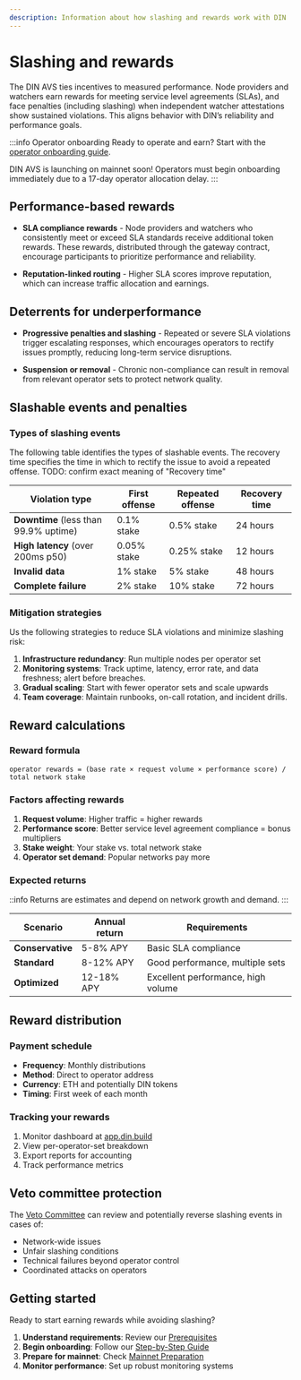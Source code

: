 ```yaml
---
description: Information about how slashing and rewards work with DIN
---
```


# Slashing and rewards

The DIN AVS ties incentives to measured performance. Node providers and watchers earn rewards for
meeting service level agreements (SLAs), and face penalties (including slashing) when independent watcher
attestations show sustained violations. This aligns behavior with DIN’s reliability and performance goals.

:::info Operator onboarding
Ready to operate and earn? Start with the [operator onboarding guide](./operator-onboarding/index.md).

DIN AVS is launching on mainnet soon! Operators must begin onboarding immediately due to a 17-day
operator allocation delay.
:::

## Performance-based rewards

- **SLA compliance rewards** - Node providers and watchers who consistently meet or
    exceed SLA standards receive additional token rewards. These rewards, distributed through the
    gateway contract, encourage participants to prioritize performance and reliability.

- **Reputation-linked routing** - Higher SLA scores improve reputation, which can increase traffic
    allocation and earnings.

## Deterrents for underperformance

- **Progressive penalties and slashing** - Repeated or severe SLA violations trigger escalating responses,
    which encourages operators to rectify issues promptly, reducing long-term service disruptions.

- **Suspension or removal** - Chronic non-compliance can result in removal from relevant operator
    sets to protect network quality.

## Slashable events and penalties

### Types of slashing events

The following table identifies the types of slashable events. The recovery time specifies the time
in which to rectify the issue to avoid a repeated offense. TODO: confirm exact meaning of "Recovery time"

| Violation type | First offense | Repeated offense | Recovery time |
|---------------|---------------|------------------|---------------|
| **Downtime** (less than 99.9% uptime) | 0.1% stake | 0.5% stake | 24 hours |
| **High latency** (over 200ms p50) | 0.05% stake | 0.25% stake | 12 hours |
| **Invalid data** | 1% stake | 5% stake | 48 hours |
| **Complete failure** | 2% stake | 10% stake | 72 hours |

### Mitigation strategies

Us the following strategies to reduce SLA violations and minimize slashing risk:

1. **Infrastructure redundancy**: Run multiple nodes per operator set
2. **Monitoring systems**: Track uptime, latency, error rate, and data freshness; alert before breaches.
3. **Gradual scaling**: Start with fewer operator sets and scale upwards
4. **Team coverage**: Maintain runbooks, on-call rotation, and incident drills.

## Reward calculations

### Reward formula

```text
operator rewards = (base rate × request volume × performance score) / total network stake
```

### Factors affecting rewards

1. **Request volume**: Higher traffic = higher rewards
2. **Performance score**: Better service level agreement compliance = bonus multipliers
3. **Stake weight**: Your stake vs. total network stake
4. **Operator set demand**: Popular networks pay more

### Expected returns

::info
Returns are estimates and depend on network growth and demand.
:::

| Scenario | Annual return | Requirements |
|----------|---------------|--------------|
| **Conservative** | 5-8% APY | Basic SLA compliance |
| **Standard** | 8-12% APY | Good performance, multiple sets |
| **Optimized** | 12-18% APY | Excellent performance, high volume |

## Reward distribution

### Payment schedule

- **Frequency**: Monthly distributions
- **Method**: Direct to operator address
- **Currency**: ETH and potentially DIN tokens
- **Timing**: First week of each month

### Tracking your rewards

1. Monitor dashboard at [app.din.build](https://app.din.build)
2. View per-operator-set breakdown
3. Export reports for accounting
4. Track performance metrics

## Veto committee protection

The [Veto Committee](./veto-committee.md) can review and potentially reverse slashing events in cases of:

- Network-wide issues
- Unfair slashing conditions
- Technical failures beyond operator control
- Coordinated attacks on operators

## Getting started

Ready to start earning rewards while avoiding slashing?

1. **Understand requirements**: Review our [Prerequisites](./operator-onboarding/prerequisites.md)
2. **Begin onboarding**: Follow our [Step-by-Step Guide](./operator-onboarding/index.md)
3. **Prepare for mainnet**: Check [Mainnet Preparation](./operator-onboarding/mainnet-preparation.md)
4. **Monitor performance**: Set up robust monitoring systems
